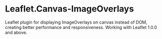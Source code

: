 # Leaflet.Canvas-ImageOverlays
Leaflet plugin for displaying ImageOverlays on canvas instead of DOM, creating better performance and responsiveness. Working with Leaflet 1.0.0 and above.
